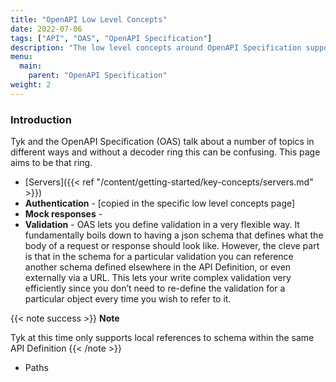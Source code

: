 ```yaml
---
title: "OpenAPI Low Level Concepts"
date: 2022-07-06
tags: ["API", "OAS", "OpenAPI Specification"]
description: "The low level concepts around OpenAPI Specification support in Tyk"
menu:
  main:
    parent: "OpenAPI Specification"
weight: 2
---
```


### Introduction

Tyk and the OpenAPI Specification (OAS) talk about a number of topics in different ways and without a decoder ring this can be confusing. This page aims to be that ring.

- [Servers]({{< ref "/content/getting-started/key-concepts/servers.md" >}})
- **Authentication** - [copied in the specific low level concepts page]
- **Mock responses** - <more details to be added>
- **Validation** - OAS lets you define validation in a very flexible way. It fundamentally boils down to having a json schema that defines what the body of a request or response should look like. However, the cleve part is that in the schema for a particular validation you can reference another schema defined elsewhere in the API Definition, or even externally via a URL. This lets your write complex validation very efficiently since you don’t need to re-define the validation for a particular object every time you wish to refer to it.

{{< note success >}}
**Note**  

Tyk at this time only supports local references to schema within the same API Definition
{{< /note >}}

- Paths